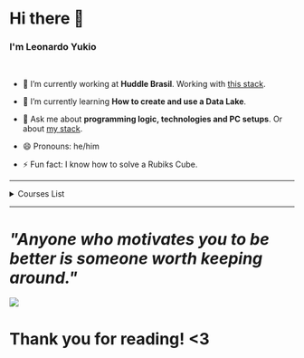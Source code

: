 # Hi there 👋

<!--
**lyukio/lyukio** is a ✨ _special_ ✨ repository because its `README.md` (this file) appears on your GitHub profile.

Here are some ideas to get you started:

- 🔭 I’m currently working on ...
- 🌱 I’m currently learning ...
- 👯 I’m looking to collaborate on ...
- 🤔 I’m looking for help with ...
- 💬 Ask me about ...
- 📫 How to reach me: ...
- 😄 Pronouns: ...
- ⚡ Fun fact: ...
-->

### I'm Leonardo Yukio
<br>

- 🔭 I’m currently working at **Huddle Brasil**. 
Working with <a href="https://stackshare.io/lyukio/huddle-brasil">this stack</a>.

- 🌱 I’m currently learning **How to create and use a Data Lake**.
- 💬 Ask me about **programming logic, technologies and PC setups**. Or about <a href="https://stackshare.io/lyukio/my-stack">my stack</a>.
- 😄 Pronouns: he/him
- ⚡ Fun fact: I know how to solve a Rubiks Cube.

---- 
<!--START_SECTION:table-->
<details>
<summary>Courses List</summary>


| Course | Place | Teacher |
| :---: | :---: | :---: |
| NodeJs | São Paulo-SP | Erick Wendel |

</details>

--------

 # <i> "Anyone who motivates you to be better is someone worth keeping around."</i> 
 
 <p align="left">
  <img src=https://imgur.com/HQ3WNwf.gif> 
</p>

# Thank you for reading! <3
